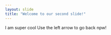 ```yaml
---
layout: slide
title: "Welcome to our second slide!"
---
```

I am super cool
Use the left arrow to go back npw!
